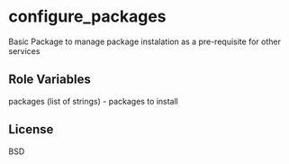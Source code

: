 configure_packages
=========

Basic Package to manage package instalation as a pre-requisite for other services


Role Variables
--------------

packages (list of strings) - packages to install


License
-------

BSD
